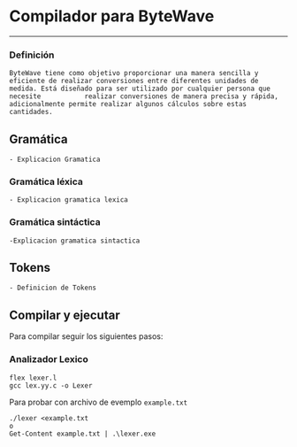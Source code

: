 # Compilador para ByteWave

<hr>

### Definición

    ByteWave tiene como objetivo proporcionar una manera sencilla y eficiente de realizar conversiones entre diferentes unidades de medida. Está diseñado para ser utilizado por cualquier persona que necesite           realizar conversiones de manera precisa y rápida, adicionalmente permite realizar algunos cálculos sobre estas cantidades.

## Gramática

    - Explicacion Gramatica

### Gramática léxica

    - Explicacion gramatica lexica

### Gramática sintáctica

    -Explicacion gramatica sintactica

## Tokens

    - Definicion de Tokens

## Compilar y ejecutar

Para compilar seguir los siguientes pasos:

### Analizador Lexico

```
flex lexer.l
gcc lex.yy.c -o Lexer
```

Para probar con archivo de evemplo `example.txt`

```
./lexer <example.txt
o
Get-Content example.txt | .\lexer.exe
```
